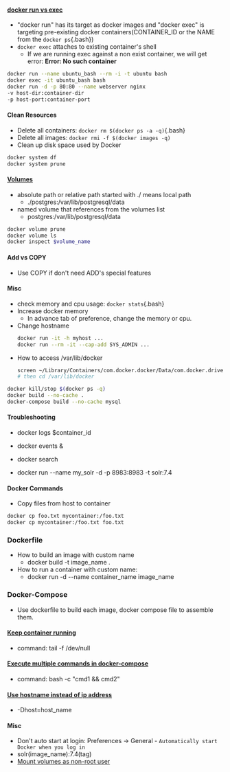 <!-- /2017/10/tips-and-tricks-for-docker.html TOPOST -->

#### [docker run vs exec](https://chankongching.wordpress.com/2017/03/17/docker-what-is-the-different-between-run-and-exec/)
- "docker run" has its target as docker images and "docker exec" is targeting pre-existing docker containers(CONTAINER_ID or the NAME from the `docker ps`{.bash})
- `docker exec` attaches to existing container's shell
  - If we are running exec against a non exist container, we will get error: **Error: No such container** 
```bash
docker run --name ubuntu_bash --rm -i -t ubuntu bash
docker exec -it ubuntu_bash bash
docker run -d -p 80:80 --name webserver nginx
-v host-dir:container-dir
-p host-port:container-port
```

#### Clean Resources
- Delete all containers: `docker rm $(docker ps -a -q)`{.bash}
- Delete all images: `docker rmi -f $(docker images -q)`
- Clean up disk space used by Docker
```bash
docker system df
docker system prune
```

#### [Volumes](https://nickjanetakis.com/blog/docker-tip-28-named-volumes-vs-path-based-volumes)
- absolute path or relative path started with ./ means local path
  - ./postgres:/var/lib/postgresql/data
- named volume that references from the volumes list
  - postgres:/var/lib/postgresql/data
```bash
docker volume prune
docker volume ls
docker inspect $volume_name
```

#### Add vs COPY
- Use COPY if don't need ADD's special features


#### Misc
- check memory and cpu usage: `docker stats`{.bash}
- Increase docker memory
  - In advance tab of preference, change the memory or cpu.
- Change hostname
  ```bash
  docker run -it -h myhost ...
  docker run --rm -it --cap-add SYS_ADMIN ...
  ```
- How to access /var/lib/docker
  ```bash
  screen ~/Library/Containers/com.docker.docker/Data/com.docker.driver.amd64-linux/tty
  # then cd /var/lib/docker
  ```

```bash
docker kill/stop $(docker ps -q)
docker build --no-cache .
docker-compose build --no-cache mysql
```

#### Troubleshooting
- docker logs $container_id
- docker events &

- docker search
- docker run --name my_solr -d -p 8983:8983 -t solr:7.4

#### Docker Commands
- Copy files from host to container
```bash
docker cp foo.txt mycontainer:/foo.txt
docker cp mycontainer:/foo.txt foo.txt
```

### Dockerfile
- How to build an image with custom name
  - docker build -t image_name .
- How to run a container with custom name:
  - docker run -d --name container_name image_name

### Docker-Compose
- Use dockerfile to build each image, docker compose file to assemble them.
#### [Keep container running](https://stackoverflow.com/questions/38546755/docker-compose-keep-container-running)
- command: tail -f /dev/null

#### [Execute multiple commands in docker-compose](https://stackoverflow.com/questions/30063907/using-docker-compose-how-to-execute-multiple-commands)
- command: bash -c "cmd1 && cmd2"

#### [Use hostname instead of ip address](http://lucene.472066.n3.nabble.com/clusterstate-stores-IP-address-instead-of-hostname-now-td4064675.html)
- -Dhost=host_name

#### Misc
- Don't auto start at login: Preferences -> General - `Automatically start Docker when you log in`
- solr(image_name):7.4(tag)
- [Mount volumes as non-root user](http://www.inanzzz.com/index.php/post/q1rj/running-docker-container-with-a-non-root-user-and-fixing-shared-volume-permissions-with-dockerfile)